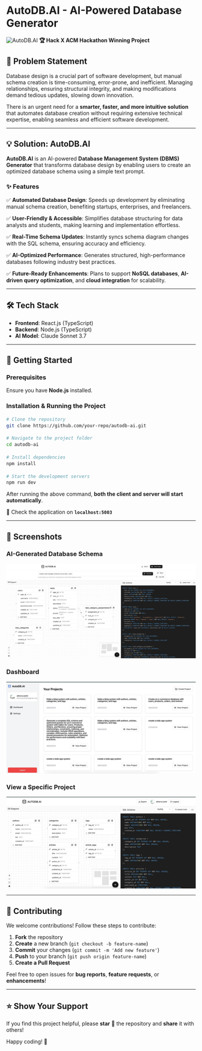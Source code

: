 # AutoDB.AI - AI-Powered Database Generator

![AutoDB.AI](https://github.com/Kanishka2327/Autodb.AI/blob/main/client/public/image.png?raw=true)
**🏆 Hack X ACM Hackathon Winning Project**

## 🚀 Problem Statement
Database design is a crucial part of software development, but manual schema creation is time-consuming, error-prone, and inefficient. Managing relationships, ensuring structural integrity, and making modifications demand tedious updates, slowing down innovation.

There is an urgent need for a **smarter, faster, and more intuitive solution** that automates database creation without requiring extensive technical expertise, enabling seamless and efficient software development.

---

## 💡 Solution: AutoDB.AI
**AutoDB.AI** is an AI-powered **Database Management System (DBMS) Generator** that transforms database design by enabling users to create an optimized database schema using a simple text prompt.

### ✨ Features
✅ **Automated Database Design**: Speeds up development by eliminating manual schema creation, benefiting startups, enterprises, and freelancers.

✅ **User-Friendly & Accessible**: Simplifies database structuring for data analysts and students, making learning and implementation effortless.

✅ **Real-Time Schema Updates**: Instantly syncs schema diagram changes with the SQL schema, ensuring accuracy and efficiency.

✅ **AI-Optimized Performance**: Generates structured, high-performance databases following industry best practices.

✅ **Future-Ready Enhancements**: Plans to support **NoSQL databases**, **AI-driven query optimization**, and **cloud integration** for scalability.

---

## 🛠️ Tech Stack
- **Frontend**: React.js (TypeScript)
- **Backend**: Node.js (TypeScript)
- **AI Model**: Claude Sonnet 3.7

---

## 🚀 Getting Started
### Prerequisites
Ensure you have **Node.js** installed.

### Installation & Running the Project
```bash
# Clone the repository
git clone https://github.com/your-repo/autodb-ai.git

# Navigate to the project folder
cd autodb-ai

# Install dependencies
npm install

# Start the development servers
npm run dev
```
After running the above command, **both the client and server will start automatically**.

🔗 Check the application on **`localhost:5003`**

---

## 📸 Screenshots
### AI-Generated Database Schema
![AI Generated Schema](images/workspace.png)

### Dashboard
![Dashboard](images/projects.png)

### View a Specific Project
![Project View](images/currentproject.png)

---

## 🤝 Contributing
We welcome contributions! Follow these steps to contribute:

1. **Fork** the repository
2. **Create** a new branch (`git checkout -b feature-name`)
3. **Commit** your changes (`git commit -m 'Add new feature'`)
4. **Push** to your branch (`git push origin feature-name`)
5. **Create a Pull Request**

Feel free to open issues for **bug reports**, **feature requests**, or **enhancements**!

---

## ⭐ Show Your Support
If you find this project helpful, please **star** 🌟 the repository and **share** it with others!

Happy coding! 🚀
